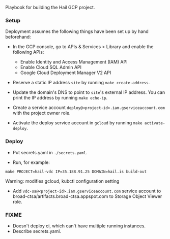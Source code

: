 Playbook for building the Hail GCP project.

### Setup

Deployment assumes the following things have been set up by hand
beforehand:

 - In the GCP console, go to APIs & Services > Library and enable the
   following APIs:

   - Enable Identity and Access Management (IAM) API
   - Enable Cloud SQL Admin API
   - Google Cloud Deployment Manager V2 API

 - Reserve a static IP address `site` by running `make create-address`.

 - Update the domain's DNS to point to `site`'s external IP address.
   You can print the IP address by running `make echo-ip`.

 - Create a service account
   `deploy@<project-id>.iam.gserviceaccount.com` with the project
   owner role.

 - Activate the deploy service account in `gcloud` by running `make
   activate-deploy`.

### Deploy

 - Put secrets.yaml in `./secrets.yaml`.

 - Run, for example:

```
make PROJECT=hail-vdc IP=35.188.91.25 DOMAIN=hail.is build-out
```

   Warning: modifies gcloud, kubctl configuration setting

 - Add `vdc-sa@<project-id>.iam.gserviceaccount.com` service account
   to broad-ctsa/artifacts.broad-ctsa.appspot.com to Storage Object
   Viewer role.

### FIXME

 - Doesn't deploy ci, which can't have multiple running instances.
 - Describe secrets.yaml.
